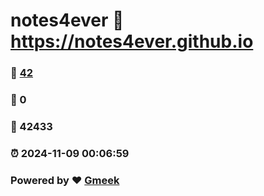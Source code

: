 # notes4ever :link: https://notes4ever.github.io 
### :page_facing_up: [42](https://notes4ever.github.io/tag.html) 
### :speech_balloon: 0 
### :hibiscus: 42433 
### :alarm_clock: 2024-11-09 00:06:59 
### Powered by :heart: [Gmeek](https://github.com/Meekdai/Gmeek)
